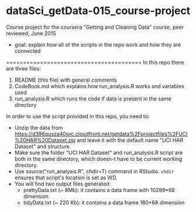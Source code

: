 # dataSci_getData-015_course-project
Course project for the coursera "Getting and Cleaning Data" course, peer reviewed, June 2015

- goal: explain how all of the scripts in the repo work and how they are connected

========================================
In this repo there are three files:

1. README (this file) with general comments
2. CodeBook.md which explains how run_analysis.R works and variables used
3. run_analysis.R which runs the code if data is present in the same directory

In order to use the script provided in this repo, you need to:
* Unzip the data from https://d396qusza40orc.cloudfront.net/getdata%2Fprojectfiles%2FUCI%20HAR%20Dataset.zip and leave it with the default name "UCI HAR Dataset" and structure.
* Make sure the folder "UCI HAR Dataset" and run_analysis.R script are both in the same directory, which doesn-t have to be current working directory.
* Use source("run_analysis.R", chdir=T) command in RStudio. `chdir` ensures that script's location is set as WD.
* You will find two output files generated:
  - prettyData.txt (~ 8Mb): it contains a data frame with 10299*68 dimension
  - tidyData.txt (~ 220 Kb): it contains a data frame 180*68 dimension

